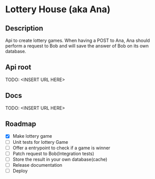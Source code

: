 # Lottery House (aka Ana)

## Description

Api to create lottery games. When having a POST to Ana, Ana should perform a request to Bob and will save the answer of Bob on its own database.

## Api root

TODO: \<INSERT URL HERE\>

## Docs

TODO: \<INSERT URL HERE\>

## Roadmap

- [x] Make lottery game
- [ ] Unit tests for lottery Game
- [ ] Offer a entrypoint to check if a game is winner
- [ ] Patch request to Bob(Integration tests)
- [ ] Store the result in your own database(cache)
- [ ] Release documentation
- [ ] Deploy
